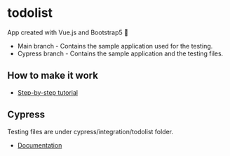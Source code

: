 # todolist
App created with Vue.js and Bootstrap5 📅

- Main branch - Contains the sample application used for the testing.
- Cypress branch - Contains the sample application and the testing files.

## How to make it work
- [Step-by-step tutorial]()
## Cypress

Testing files are under cypress/integration/todolist folder.

- [Documentation](https://docs.cypress.io/guides/overview/why-cypress#In-a-nutshell)
